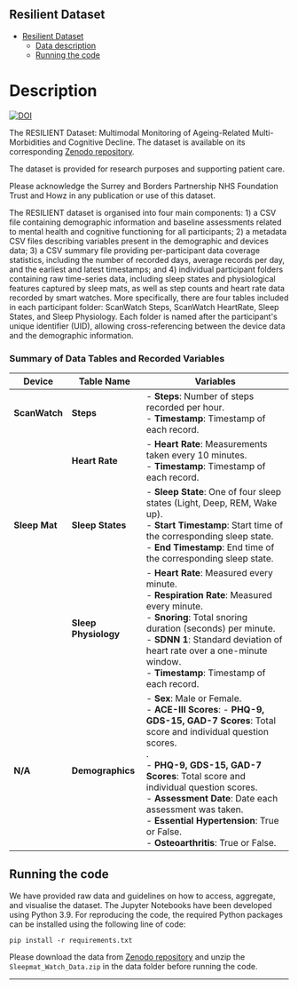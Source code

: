 ## Resilient Dataset

- [Resilient Dataset](#description)
  * [Data description](#description)
  * [Running the code](#running-the-code)
  
# Description
[![DOI](https://zenodo.org/badge/DOI/10.5281/zenodo.16755408.svg)]([https://doi.org/10.5281/zenodo.16755408]) 
<br/>

The RESILIENT Dataset: Multimodal Monitoring of Ageing-Related Multi-Morbidities and Cognitive Decline.
The dataset is available on its corresponding [Zenodo repository](https://doi.org/10.5281/zenodo.15045662).
<!--The full description of this dataset is published in Nature Scientific Data: [paper](https://doi.org/10.1038/s41597-023-02519-y)-->

The dataset is provided for research purposes and supporting patient care. 

Please acknowledge the Surrey and Borders Partnership NHS Foundation Trust and Howz in any publication or use of this dataset. 

The RESILIENT dataset is organised into four main components: 1) a CSV file containing demographic information and baseline assessments related to mental health and cognitive functioning for all participants; 2) a metadata CSV files describing variables present in the demographic and devices data; 3) a CSV summary file providing per-participant data coverage statistics, including the number of recorded days, average records per day, and the earliest and latest timestamps; and 4) individual participant folders containing raw time-series data, including sleep states and physiological features captured by sleep mats, as well as step counts and heart rate data recorded by smart watches. More specifically, there are four tables included in each participant folder: ScanWatch Steps, ScanWatch HeartRate, Sleep States, and Sleep Physiology. Each folder is named after the participant's unique identifier (UID), allowing cross-referencing between the device data and the demographic information.
### Summary of Data Tables and Recorded Variables

| **Device**     | **Table Name**         | **Variables** |
|--------------|----------------------|------------------------------------------------------------------|
| **ScanWatch** | **Steps**            | - **Steps**: Number of steps recorded per hour. <br> - **Timestamp**: Timestamp of each record. |
|              | **Heart Rate**        | - **Heart Rate**: Measurements taken every 10 minutes. <br> - **Timestamp**: Timestamp of each record. |
| **Sleep Mat** | **Sleep States**      | - **Sleep State**: One of four sleep states (Light, Deep, REM, Wake up). <br> - **Start Timestamp**: Start time of the corresponding sleep state. <br> - **End Timestamp**: End time of the corresponding sleep state. |
|              | **Sleep Physiology**   | - **Heart Rate**: Measured every minute. <br> - **Respiration Rate**: Measured every minute. <br> - **Snoring**: Total snoring duration (seconds) per minute. <br> - **SDNN 1**: Standard deviation of heart rate over a one-minute window. <br> - **Timestamp**: Timestamp of each record. |
| **N/A**       | **Demographics**      | - **Sex**: Male or Female. <br> - **ACE-III Scores**: - **PHQ-9, GDS-15, GAD-7 Scores**: Total score and individual question scores. <br>. <br> - **PHQ-9, GDS-15, GAD-7 Scores**: Total score and individual question scores. <br> - **Assessment Date**: Date each assessment was taken. <br> - **Essential Hypertension**: True or False. <br> - **Osteoarthritis**: True or False. |



## Running the code
We have provided raw data and guidelines on how to access, aggregate, and visualise the dataset. The Jupyter Notebooks have been developed using Python 3.9. 
For reproducing the code, the required Python packages can be installed using the following line of code:
```
pip install -r requirements.txt
```
Please download the data from [Zenodo repository](https://zenodo.org/records/15877645) and unzip the `Sleepmat_Watch_Data.zip` in the data folder before running the code.

*  *  *  *  *


